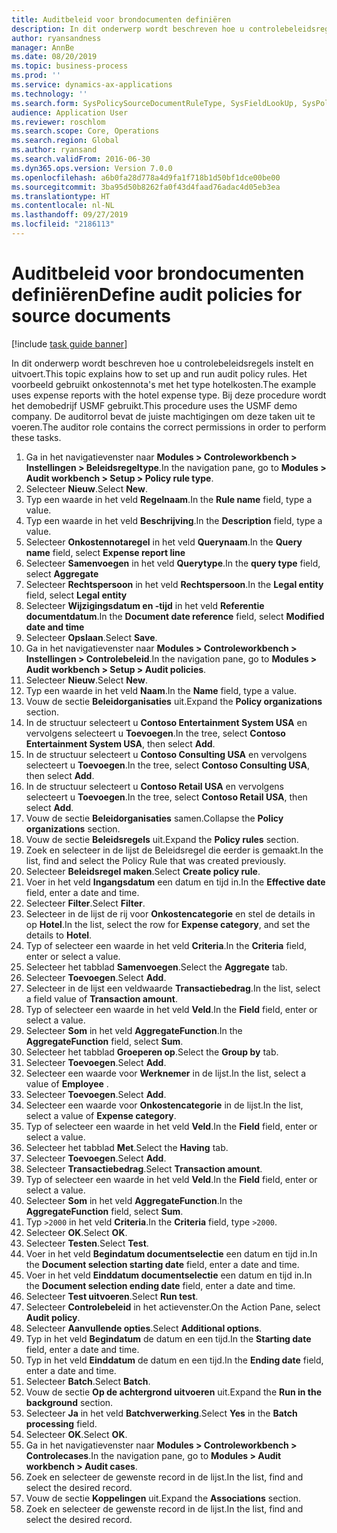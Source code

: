 ```yaml
---
title: Auditbeleid voor brondocumenten definiëren
description: In dit onderwerp wordt beschreven hoe u controlebeleidsregels instelt en uitvoert.
author: ryansandness
manager: AnnBe
ms.date: 08/20/2019
ms.topic: business-process
ms.prod: ''
ms.service: dynamics-ax-applications
ms.technology: ''
ms.search.form: SysPolicySourceDocumentRuleType, SysFieldLookUp, SysPolicyListPage, SysPolicy, AuditPolicyRule, SysQueryForm, SysQueryFieldLookUp, AuditPolicyDateSelection, AuditPolicyAdditionalOption, BatchJob, CaseDetail
audience: Application User
ms.reviewer: roschlom
ms.search.scope: Core, Operations
ms.search.region: Global
ms.author: ryansand
ms.search.validFrom: 2016-06-30
ms.dyn365.ops.version: Version 7.0.0
ms.openlocfilehash: a6b0fa28d778a4d9fa1f718b1d50bf1dce00be00
ms.sourcegitcommit: 3ba95d50b8262fa0f43d4faad76adac4d05eb3ea
ms.translationtype: HT
ms.contentlocale: nl-NL
ms.lasthandoff: 09/27/2019
ms.locfileid: "2186113"
---
```

# <a name="define-audit-policies-for-source-documents"></a><span data-ttu-id="61551-103">Auditbeleid voor brondocumenten definiëren</span><span class="sxs-lookup"><span data-stu-id="61551-103">Define audit policies for source documents</span></span>

[!include [task guide banner](../../includes/task-guide-banner.md)]

<span data-ttu-id="61551-104">In dit onderwerp wordt beschreven hoe u controlebeleidsregels instelt en uitvoert.</span><span class="sxs-lookup"><span data-stu-id="61551-104">This topic explains how to set up and run audit policy rules.</span></span> <span data-ttu-id="61551-105">Het voorbeeld gebruikt onkostennota's met het type hotelkosten.</span><span class="sxs-lookup"><span data-stu-id="61551-105">The example uses expense reports with the hotel expense type.</span></span> <span data-ttu-id="61551-106">Bij deze procedure wordt het demobedrijf USMF gebruikt.</span><span class="sxs-lookup"><span data-stu-id="61551-106">This procedure uses the USMF demo company.</span></span> <span data-ttu-id="61551-107">De auditorrol bevat de juiste machtigingen om deze taken uit te voeren.</span><span class="sxs-lookup"><span data-stu-id="61551-107">The auditor role contains the correct permissions in order to perform these tasks.</span></span>

1. <span data-ttu-id="61551-108">Ga in het navigatievenster naar **Modules > Controleworkbench > Instellingen > Beleidsregeltype**.</span><span class="sxs-lookup"><span data-stu-id="61551-108">In the navigation pane, go to **Modules > Audit workbench > Setup > Policy rule type**.</span></span>
2. <span data-ttu-id="61551-109">Selecteer **Nieuw**.</span><span class="sxs-lookup"><span data-stu-id="61551-109">Select **New**.</span></span>
3. <span data-ttu-id="61551-110">Typ een waarde in het veld **Regelnaam**.</span><span class="sxs-lookup"><span data-stu-id="61551-110">In the **Rule name** field, type a value.</span></span>
4. <span data-ttu-id="61551-111">Typ een waarde in het veld **Beschrijving**.</span><span class="sxs-lookup"><span data-stu-id="61551-111">In the **Description** field, type a value.</span></span>
5. <span data-ttu-id="61551-112">Selecteer **Onkostennotaregel** in het veld **Querynaam**.</span><span class="sxs-lookup"><span data-stu-id="61551-112">In the **Query name** field, select **Expense report line**</span></span>
6. <span data-ttu-id="61551-113">Selecteer **Samenvoegen** in het veld **Querytype**.</span><span class="sxs-lookup"><span data-stu-id="61551-113">In the **query type** field, select **Aggregate**</span></span>
7. <span data-ttu-id="61551-114">Selecteer **Rechtspersoon** in het veld **Rechtspersoon**.</span><span class="sxs-lookup"><span data-stu-id="61551-114">In the **Legal entity** field, select **Legal entity**</span></span>
8. <span data-ttu-id="61551-115">Selecteer **Wijzigingsdatum en -tijd** in het veld **Referentie documentdatum**.</span><span class="sxs-lookup"><span data-stu-id="61551-115">In the **Document date reference** field, select **Modified date and time**</span></span>
9. <span data-ttu-id="61551-116">Selecteer **Opslaan**.</span><span class="sxs-lookup"><span data-stu-id="61551-116">Select **Save**.</span></span>
10. <span data-ttu-id="61551-117">Ga in het navigatievenster naar **Modules > Controleworkbench > Instellingen > Controlebeleid**.</span><span class="sxs-lookup"><span data-stu-id="61551-117">In the navigation pane, go to **Modules > Audit workbench > Setup > Audit policies**.</span></span>
11. <span data-ttu-id="61551-118">Selecteer **Nieuw**.</span><span class="sxs-lookup"><span data-stu-id="61551-118">Select **New**.</span></span>
12. <span data-ttu-id="61551-119">Typ een waarde in het veld **Naam**.</span><span class="sxs-lookup"><span data-stu-id="61551-119">In the **Name** field, type a value.</span></span>
13. <span data-ttu-id="61551-120">Vouw de sectie **Beleidorganisaties** uit.</span><span class="sxs-lookup"><span data-stu-id="61551-120">Expand the **Policy organizations** section.</span></span>
14. <span data-ttu-id="61551-121">In de structuur selecteert u **Contoso Entertainment System USA** en vervolgens selecteert u **Toevoegen**.</span><span class="sxs-lookup"><span data-stu-id="61551-121">In the tree, select **Contoso Entertainment System USA**, then select **Add**.</span></span>
15. <span data-ttu-id="61551-122">In de structuur selecteert u **Contoso Consulting USA** en vervolgens selecteert u **Toevoegen**.</span><span class="sxs-lookup"><span data-stu-id="61551-122">In the tree, select **Contoso Consulting USA**, then select **Add**.</span></span>
16. <span data-ttu-id="61551-123">In de structuur selecteert u **Contoso Retail USA** en vervolgens selecteert u **Toevoegen**.</span><span class="sxs-lookup"><span data-stu-id="61551-123">In the tree, select **Contoso Retail USA**, then select **Add**.</span></span>
17. <span data-ttu-id="61551-124">Vouw de sectie **Beleidorganisaties** samen.</span><span class="sxs-lookup"><span data-stu-id="61551-124">Collapse the **Policy organizations** section.</span></span>
18. <span data-ttu-id="61551-125">Vouw de sectie **Beleidsregels** uit.</span><span class="sxs-lookup"><span data-stu-id="61551-125">Expand the **Policy rules** section.</span></span>
19. <span data-ttu-id="61551-126">Zoek en selecteer in de lijst de Beleidsregel die eerder is gemaakt.</span><span class="sxs-lookup"><span data-stu-id="61551-126">In the list, find and select the Policy Rule that was created previously.</span></span>
20. <span data-ttu-id="61551-127">Selecteer **Beleidsregel maken**.</span><span class="sxs-lookup"><span data-stu-id="61551-127">Select **Create policy rule**.</span></span>
21. <span data-ttu-id="61551-128">Voer in het veld **Ingangsdatum** een datum en tijd in.</span><span class="sxs-lookup"><span data-stu-id="61551-128">In the **Effective date** field, enter a date and time.</span></span>
22. <span data-ttu-id="61551-129">Selecteer **Filter**.</span><span class="sxs-lookup"><span data-stu-id="61551-129">Select **Filter**.</span></span>
23. <span data-ttu-id="61551-130">Selecteer in de lijst de rij voor **Onkostencategorie** en stel de details in op **Hotel**.</span><span class="sxs-lookup"><span data-stu-id="61551-130">In the list, select the row for **Expense category**, and set the details to **Hotel**.</span></span>
24. <span data-ttu-id="61551-131">Typ of selecteer een waarde in het veld **Criteria**.</span><span class="sxs-lookup"><span data-stu-id="61551-131">In the **Criteria** field, enter or select a value.</span></span>
25. <span data-ttu-id="61551-132">Selecteer het tabblad **Samenvoegen**.</span><span class="sxs-lookup"><span data-stu-id="61551-132">Select the **Aggregate** tab.</span></span>
26. <span data-ttu-id="61551-133">Selecteer **Toevoegen**.</span><span class="sxs-lookup"><span data-stu-id="61551-133">Select **Add**.</span></span>
27. <span data-ttu-id="61551-134">Selecteer in de lijst een veldwaarde **Transactiebedrag**.</span><span class="sxs-lookup"><span data-stu-id="61551-134">In the list, select a field value of **Transaction amount**.</span></span>
28. <span data-ttu-id="61551-135">Typ of selecteer een waarde in het veld **Veld**.</span><span class="sxs-lookup"><span data-stu-id="61551-135">In the **Field** field, enter or select a value.</span></span>
29. <span data-ttu-id="61551-136">Selecteer **Som** in het veld **AggregateFunction**.</span><span class="sxs-lookup"><span data-stu-id="61551-136">In the **AggregateFunction** field, select **Sum**.</span></span>
30. <span data-ttu-id="61551-137">Selecteer het tabblad **Groeperen op**.</span><span class="sxs-lookup"><span data-stu-id="61551-137">Select the **Group by** tab.</span></span>
31. <span data-ttu-id="61551-138">Selecteer **Toevoegen**.</span><span class="sxs-lookup"><span data-stu-id="61551-138">Select **Add**.</span></span>
32. <span data-ttu-id="61551-139">Selecteer een waarde voor **Werknemer** in de lijst.</span><span class="sxs-lookup"><span data-stu-id="61551-139">In the list, select a value of **Employee** .</span></span>
33. <span data-ttu-id="61551-140">Selecteer **Toevoegen**.</span><span class="sxs-lookup"><span data-stu-id="61551-140">Select **Add**.</span></span>
34. <span data-ttu-id="61551-141">Selecteer een waarde voor **Onkostencategorie** in de lijst.</span><span class="sxs-lookup"><span data-stu-id="61551-141">In the list, select a value of **Expense category**.</span></span>
35. <span data-ttu-id="61551-142">Typ of selecteer een waarde in het veld **Veld**.</span><span class="sxs-lookup"><span data-stu-id="61551-142">In the **Field** field, enter or select a value.</span></span>
36. <span data-ttu-id="61551-143">Selecteer het tabblad **Met**.</span><span class="sxs-lookup"><span data-stu-id="61551-143">Select the **Having** tab.</span></span>
37. <span data-ttu-id="61551-144">Selecteer **Toevoegen**.</span><span class="sxs-lookup"><span data-stu-id="61551-144">Select **Add**.</span></span>
38. <span data-ttu-id="61551-145">Selecteer **Transactiebedrag**.</span><span class="sxs-lookup"><span data-stu-id="61551-145">Select **Transaction amount**.</span></span>
39. <span data-ttu-id="61551-146">Typ of selecteer een waarde in het veld **Veld**.</span><span class="sxs-lookup"><span data-stu-id="61551-146">In the **Field** field, enter or select a value.</span></span>
40. <span data-ttu-id="61551-147">Selecteer **Som** in het veld **AggregateFunction**.</span><span class="sxs-lookup"><span data-stu-id="61551-147">In the **AggregateFunction** field, select **Sum**.</span></span>
41. <span data-ttu-id="61551-148">Typ `>2000` in het veld **Criteria**.</span><span class="sxs-lookup"><span data-stu-id="61551-148">In the **Criteria** field, type `>2000`.</span></span>
42. <span data-ttu-id="61551-149">Selecteer **OK**.</span><span class="sxs-lookup"><span data-stu-id="61551-149">Select **OK**.</span></span>
43. <span data-ttu-id="61551-150">Selecteer **Testen**.</span><span class="sxs-lookup"><span data-stu-id="61551-150">Select **Test**.</span></span>
44. <span data-ttu-id="61551-151">Voer in het veld **Begindatum documentselectie** een datum en tijd in.</span><span class="sxs-lookup"><span data-stu-id="61551-151">In the **Document selection starting date** field, enter a date and time.</span></span>
45. <span data-ttu-id="61551-152">Voer in het veld **Einddatum documentselectie** een datum en tijd in.</span><span class="sxs-lookup"><span data-stu-id="61551-152">In the **Document selection ending date** field, enter a date and time.</span></span>
46. <span data-ttu-id="61551-153">Selecteer **Test uitvoeren**.</span><span class="sxs-lookup"><span data-stu-id="61551-153">Select **Run test**.</span></span>
47. <span data-ttu-id="61551-154">Selecteer **Controlebeleid** in het actievenster.</span><span class="sxs-lookup"><span data-stu-id="61551-154">On the Action Pane, select **Audit policy**.</span></span>
48. <span data-ttu-id="61551-155">Selecteer **Aanvullende opties**.</span><span class="sxs-lookup"><span data-stu-id="61551-155">Select **Additional options**.</span></span>
49. <span data-ttu-id="61551-156">Typ in het veld **Begindatum** de datum en een tijd.</span><span class="sxs-lookup"><span data-stu-id="61551-156">In the **Starting date** field, enter a date and time.</span></span>
50. <span data-ttu-id="61551-157">Typ in het veld **Einddatum** de datum en een tijd.</span><span class="sxs-lookup"><span data-stu-id="61551-157">In the **Ending date** field, enter a date and time.</span></span>
51. <span data-ttu-id="61551-158">Selecteer **Batch**.</span><span class="sxs-lookup"><span data-stu-id="61551-158">Select **Batch**.</span></span>
52. <span data-ttu-id="61551-159">Vouw de sectie **Op de achtergrond uitvoeren** uit.</span><span class="sxs-lookup"><span data-stu-id="61551-159">Expand the **Run in the background** section.</span></span>
53. <span data-ttu-id="61551-160">Selecteer **Ja** in het veld **Batchverwerking**.</span><span class="sxs-lookup"><span data-stu-id="61551-160">Select **Yes** in the **Batch processing** field.</span></span>
54. <span data-ttu-id="61551-161">Selecteer **OK**.</span><span class="sxs-lookup"><span data-stu-id="61551-161">Select **OK**.</span></span>
55. <span data-ttu-id="61551-162">Ga in het navigatievenster naar **Modules > Controleworkbench > Controlecases**.</span><span class="sxs-lookup"><span data-stu-id="61551-162">In the navigation pane, go to **Modules > Audit workbench > Audit cases**.</span></span>
56. <span data-ttu-id="61551-163">Zoek en selecteer de gewenste record in de lijst.</span><span class="sxs-lookup"><span data-stu-id="61551-163">In the list, find and select the desired record.</span></span>
57. <span data-ttu-id="61551-164">Vouw de sectie **Koppelingen** uit.</span><span class="sxs-lookup"><span data-stu-id="61551-164">Expand the **Associations** section.</span></span>
58. <span data-ttu-id="61551-165">Zoek en selecteer de gewenste record in de lijst.</span><span class="sxs-lookup"><span data-stu-id="61551-165">In the list, find and select the desired record.</span></span>

